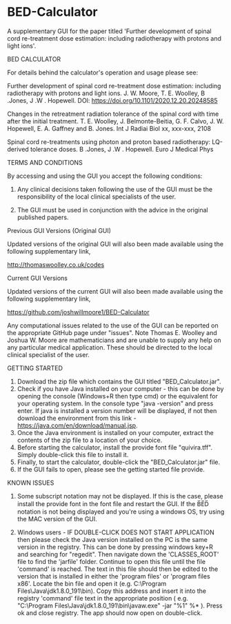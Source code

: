 # BED-Calculator
A supplementary GUI for the paper titled 'Further development of spinal cord re-treatment dose estimation: including radiotherapy with protons and light ions'.

BED CALCULATOR

For details behind the calculator's operation and usage please see:

Further development of spinal cord re-treatment dose estimation: including radiotherapy with protons and light ions. J. W. Moore,  T. E. Woolley, B .Jones, J .W . Hopewell. DOI: https://doi.org/10.1101/2020.12.20.20248585

Changes in the retreatment radiation tolerance of the spinal cord with time after the initial treatment. T. E. Woolley, J. Belmonte-Beitia, G. F. Calvo, J. W. Hopewell, E. A. Gaffney and B. Jones. 
Int J Radiai Biol xx, xxx-xxx, 2108

Spinal cord re-treatments using photon and proton based radiotherapy: LQ-derived tolerance doses. B .Jones, J .W . Hopewell.
Euro J Medical Phys



TERMS AND CONDITIONS

By accessing and using the GUI you accept the following conditions:

1) Any clinical decisions taken following the use of the GUI must be the responsibility of the local clinical specialists of the user.

2) The GUI must be used in conjunction with the advice in the original published papers.


Previous GUI Versions (Original GUI)

Updated versions of the original GUI will also been made available using the following supplementary link,

http://thomaswoolley.co.uk/codes


Current GUI Versions

Updated versions of the current GUI will also been made available using the following supplementary link,

https://github.com/joshwillmoore1/BED-Calculator

Any computational issues related to the use of the GUI can be reported on the appropriate GitHub page under "issues". Note Thomas E. Woolley and Joshua W. Moore are mathematicians and are unable to supply any help on any particular medical application. These should be directed to the local clinical specialist of the user.



GETTING STARTED

1) Download the zip file which contains the GUI titled "BED_Calculator.jar".
2) Check if you have Java installed on your computer - this can be done by opening the console (Windows+R then type cmd) or the equivalent for your operating system. In the console type "java -version" and press enter. If java is installed a version number will be displayed, if not then download the environment from this link  - https://java.com/en/download/manual.jsp.  
3) Once the Java environment is installed on your computer, extract the contents of the zip file to a location of your choice. 
4) Before starting the calculator, install the provide font file "quivira.tff". Simply double-click this file to install it.
4) Finally, to start the calculator, double-click the "BED_Calculator.jar" file.
6) If the GUI fails to open, please see the getting started file provide.

KNOWN ISSUES

1. Some subscript notation may not be displayed. If this is the case, please install the provide font in the font file and restart the GUI. If the B̅E̅D̅ notation is not being displayed and you're using a windows OS, try using the MAC version of the GUI.

2. Windows users - IF DOUBLE-CLICK DOES NOT START APPLICATION then please check the Java version installed on the PC is the same version in the registry. This can be done by pressing windows key+R and searching for "regedit". Then navigate down the 'CLASSES_ROOT' file to find the 'jarfile' folder. Continue to open this file until the file 'command' is reached. 
The text in this file should then be edited to the version that is installed in either the 'program files' or 'program files x86'. Locate the bin file and open it (e.g. C:\Program Files\Java\jdk1.8.0_191\bin). Copy this address and insert it into the registry 'command' file text in the appropriate position ( e.g. "C:\Program Files\Java\jdk1.8.0_191\bin\javaw.exe" -jar "%1" %* ). Press ok and close registry. The app should now open on double-click.


